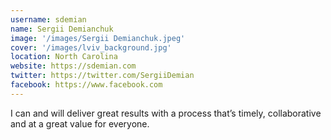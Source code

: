 ```yaml
---
username: sdemian
name: Sergii Demianchuk
image: '/images/Sergii Demianchuk.jpeg'
cover: '/images/lviv_background.jpg'
location: North Carolina
website: https://sdemian.com
twitter: https://twitter.com/SergiiDemian
facebook: https://www.facebook.com
---
```

I can and will deliver great results with a process that’s timely, collaborative and at a great value for everyone.